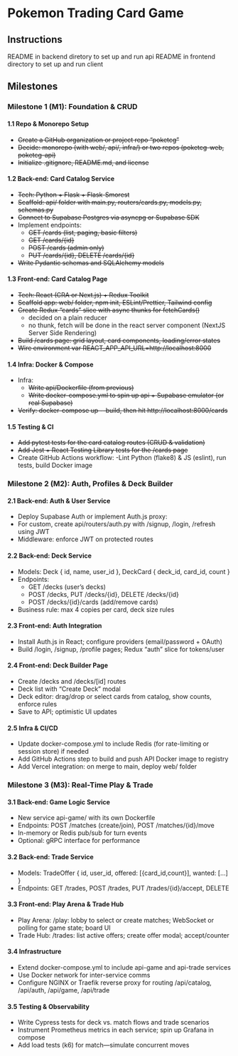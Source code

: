 # Pokemon Trading Card Game

## Instructions
README in backend diretory to set up and run api
README in frontend directory to set up and run client

## Milestones

### Milestone 1 (M1): Foundation & CRUD

#### 1.1 Repo & Monorepo Setup
- ~~Create a GitHub organization or project repo “poketcg”~~
- ~~Decide: monorepo (with web/, api/, infra/) or two repos (poketcg-web, poketcg-api)~~
- ~~Initialize .gitignore, README.md, and license~~

#### 1.2 Back-end: Card Catalog Service
- ~~Tech: Python + Flask + Flask-Smorest~~
- ~~Scaffold: api/ folder with main.py, routers/cards.py, models.py, schemas.py~~
- ~~Connect to Supabase Postgres via asyncpg or Supabase SDK~~
- Implement endpoints:
    - ~~GET /cards (list, paging, basic filters)~~
    - ~~GET /cards/{id}~~
    - ~~POST /cards (admin only)~~
    - ~~PUT /cards/{id}, DELETE /cards/{id}~~
- ~~Write Pydantic schemas and SQLAlchemy models~~

#### 1.3 Front-end: Card Catalog Page
- ~~Tech: React (CRA or Next.js) + Redux Toolkit~~
- ~~Scaffold app: web/ folder, npm init, ESLint/Prettier, Tailwind config~~
- ~~Create Redux “cards” slice with async thunks for fetchCards()~~
    - decided on a plain reducer
    - no thunk, fetch will be done in the react server component (NextJS Server Side Rendering)
- ~~Build /cards page: grid layout, card components, loading/error states~~
- ~~Wire environment var REACT_APP_API_URL=http://localhost:8000~~

#### 1.4 Infra: Docker & Compose
- Infra:
    - ~~Write api/Dockerfile (from previous)~~
    - ~~Write docker-compose.yml to spin up api + Supabase emulator (or real Supabase)~~
- ~~Verify: docker-compose up --build, then hit http://localhost:8000/cards~~

#### 1.5 Testing & CI
- ~~Add pytest tests for the card catalog routes (CRUD & validation)~~
- ~~Add Jest + React Testing Library tests for the /cards page~~
- Create GitHub Actions workflow:
    -Lint Python (flake8) & JS (eslint), run tests, build Docker image

### Milestone 2 (M2): Auth, Profiles & Deck Builder

#### 2.1 Back-end: Auth & User Service
- Deploy Supabase Auth or implement Auth.js proxy:
- For custom, create api/routers/auth.py with /signup, /login, /refresh using JWT
- Middleware: enforce JWT on protected routes

#### 2.2 Back-end: Deck Service
- Models: Deck { id, name, user_id }, DeckCard { deck_id, card_id, count }
- Endpoints:
    - GET /decks (user’s decks)
    - POST /decks, PUT /decks/{id}, DELETE /decks/{id}
    - POST /decks/{id}/cards (add/remove cards)
- Business rule: max 4 copies per card, deck size rules

#### 2.3 Front-end: Auth Integration
- Install Auth.js in React; configure providers (email/password + OAuth)
- Build /login, /signup, /profile pages; Redux “auth” slice for tokens/user

#### 2.4 Front-end: Deck Builder Page
- Create /decks and /decks/[id] routes
- Deck list with “Create Deck” modal
- Deck editor: drag/drop or select cards from catalog, show counts, enforce rules
- Save to API; optimistic UI updates

#### 2.5 Infra & CI/CD
- Update docker-compose.yml to include Redis (for rate-limiting or session store) if needed
- Add GitHub Actions step to build and push API Docker image to registry
- Add Vercel integration: on merge to main, deploy web/ folder

### Milestone 3 (M3): Real-Time Play & Trade

#### 3.1 Back-end: Game Logic Service
- New service api-game/ with its own Dockerfile
- Endpoints: POST /matches (create/join), POST /matches/{id}/move
- In-memory or Redis pub/sub for turn events
- Optional: gRPC interface for performance

#### 3.2 Back-end: Trade Service
- Models: TradeOffer { id, user_id, offered: [{card_id,count}], wanted: [...] }
- Endpoints: GET /trades, POST /trades, PUT /trades/{id}/accept, DELETE

#### 3.3 Front-end: Play Arena & Trade Hub
- Play Arena: /play: lobby to select or create matches; WebSocket or polling for game state; board UI
- Trade Hub: /trades: list active offers; create offer modal; accept/counter

#### 3.4 Infrastructure
- Extend docker-compose.yml to include api-game and api-trade services
- Use Docker network for inter-service comms
- Configure NGINX or Traefik reverse proxy for routing /api/catalog, /api/auth, /api/game, /api/trade

#### 3.5 Testing & Observability
- Write Cypress tests for deck vs. match flows and trade scenarios
- Instrument Prometheus metrics in each service; spin up Grafana in compose
- Add load tests (k6) for match—simulate concurrent moves
